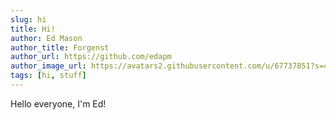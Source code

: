 ```yaml
---
slug: hi
title: Hi!
author: Ed Mason
author_title: Forgenst
author_url: https://github.com/edapm
author_image_url: https://avatars2.githubusercontent.com/u/67737851?s=460&u=7601dbecd5caa4341f53a7b4a6b47ae72233ab34&v=4
tags: [hi, stuff]
---
```


Hello everyone, I'm Ed!
